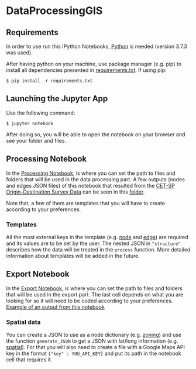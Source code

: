 # DataProcessingGIS
## Requirements
In order to use run this IPython Notebooks, [Python](https://www.python.org/) is needed (version 3.7.3 was used). 

After having python on your machine, use package manager (e.g. pip) to install all dependencies presented in [requirements.txt](requirements.txt). If using pip:
```
$ pip install -r requirements.txt
```

## Launching the Jupyter App

Use the following command:
```
$ jupyter notebook
```
After doing so, you will be able to open the notebook on your browser and see your folder and files.

## Processing Notebook
In the [Processing Notebook](Processing.ipynb), is where you can set the path to files and folders that will be used in the data processing part. A few outputs (nodes and edges JSON files) of this notebook that resulted from the [CET-SP Origin-Destination Survey Data](http://www.cetsp.com.br/consultas/pesquisa-origem-e-destino-de-cargas/a-pesquisa.aspx) can be seen in this [folder](ProcessedData/baseOD).

Note that, a few of them are templates that you will have to create according to your preferences.

### Templates
All the most external keys in the template (e.g. [node](templates/Nodes/baseOD.json) and [edge](templates/Edges/baseOD.json)) are required and its values are to be set by the user. The nested JSON in `"structure"` describes how the data will be treated in the `process` function. More detailed information about templates will be added in the future.

## Export Notebook
In the [Export Notebook](Export.ipynb), is where you can set the path to files and folders that will be used in the export part. The last cell depends on what you are looking for so it will need to be coded according to your preferences. [Example of an output from this notebook](out/baseOD/agrico.csv)

### Spatial data
You can create a JSON to use as a node dictionary (e.g. [zoning](data/baseOD/zoning.json)) and use the function `generate_JSON` to get a JSON with lat/long information (e.g. [spatial](data/baseOD/spatial.json)). For that you will also need to create a file with a Google Maps API key in the format `{"key" : YOU_API_KEY}` and put its path in the notebook cell that requires it.